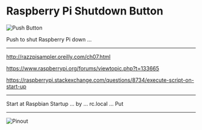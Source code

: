 # Raspberry Pi Shutdown Button

![Push Button](https://static.thenounproject.com/png/509859-200.png)

Push to shut Raspberry Pi down ...

---

http://razzpisampler.oreilly.com/ch07.html

https://www.raspberrypi.org/forums/viewtopic.php?t=133665

https://raspberrypi.stackexchange.com/questions/8734/execute-script-on-start-up

---

Start at Raspbian Startup ... by ... rc.local ...
Put 

---

![Pinout](http://razzpisampler.oreilly.com/images/rpck_1101.png)

